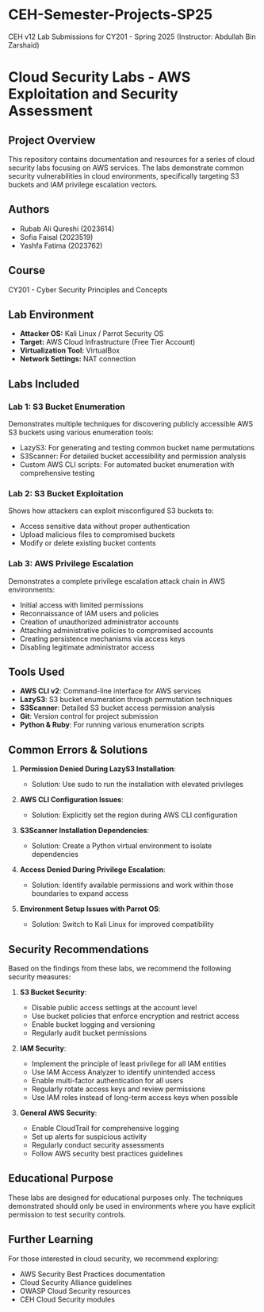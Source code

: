 # CEH-Semester-Projects-SP25
CEH v12 Lab Submissions for CY201 - Spring 2025 (Instructor: Abdullah Bin Zarshaid)
# Cloud Security Labs - AWS Exploitation and Security Assessment

## Project Overview
This repository contains documentation and resources for a series of cloud security labs focusing on AWS services. The labs demonstrate common security vulnerabilities in cloud environments, specifically targeting S3 buckets and IAM privilege escalation vectors.

## Authors
- Rubab Ali Qureshi (2023614)
- Sofia Faisal (2023519)
- Yashfa Fatima (2023762)

## Course
CY201 - Cyber Security Principles and Concepts

## Lab Environment
- **Attacker OS:** Kali Linux / Parrot Security OS
- **Target:** AWS Cloud Infrastructure (Free Tier Account)
- **Virtualization Tool:** VirtualBox
- **Network Settings:** NAT connection

## Labs Included

### Lab 1: S3 Bucket Enumeration
Demonstrates multiple techniques for discovering publicly accessible AWS S3 buckets using various enumeration tools:
- LazyS3: For generating and testing common bucket name permutations
- S3Scanner: For detailed bucket accessibility and permission analysis
- Custom AWS CLI scripts: For automated bucket enumeration with comprehensive testing

### Lab 2: S3 Bucket Exploitation
Shows how attackers can exploit misconfigured S3 buckets to:
- Access sensitive data without proper authentication
- Upload malicious files to compromised buckets
- Modify or delete existing bucket contents

### Lab 3: AWS Privilege Escalation
Demonstrates a complete privilege escalation attack chain in AWS environments:
- Initial access with limited permissions
- Reconnaissance of IAM users and policies
- Creation of unauthorized administrator accounts
- Attaching administrative policies to compromised accounts
- Creating persistence mechanisms via access keys
- Disabling legitimate administrator access

## Tools Used
- **AWS CLI v2**: Command-line interface for AWS services
- **LazyS3**: S3 bucket enumeration through permutation techniques
- **S3Scanner**: Detailed S3 bucket access permission analysis
- **Git**: Version control for project submission
- **Python & Ruby**: For running various enumeration scripts

## Common Errors & Solutions
1. **Permission Denied During LazyS3 Installation**: 
   - Solution: Use sudo to run the installation with elevated privileges

2. **AWS CLI Configuration Issues**:
   - Solution: Explicitly set the region during AWS CLI configuration

3. **S3Scanner Installation Dependencies**:
   - Solution: Create a Python virtual environment to isolate dependencies

4. **Access Denied During Privilege Escalation**:
   - Solution: Identify available permissions and work within those boundaries to expand access

5. **Environment Setup Issues with Parrot OS**:
   - Solution: Switch to Kali Linux for improved compatibility

## Security Recommendations

Based on the findings from these labs, we recommend the following security measures:

1. **S3 Bucket Security**:
   - Disable public access settings at the account level
   - Use bucket policies that enforce encryption and restrict access
   - Enable bucket logging and versioning
   - Regularly audit bucket permissions

2. **IAM Security**:
   - Implement the principle of least privilege for all IAM entities
   - Use IAM Access Analyzer to identify unintended access
   - Enable multi-factor authentication for all users
   - Regularly rotate access keys and review permissions
   - Use IAM roles instead of long-term access keys when possible

3. **General AWS Security**:
   - Enable CloudTrail for comprehensive logging
   - Set up alerts for suspicious activity
   - Regularly conduct security assessments
   - Follow AWS security best practices guidelines

## Educational Purpose
These labs are designed for educational purposes only. The techniques demonstrated should only be used in environments where you have explicit permission to test security controls.

## Further Learning
For those interested in cloud security, we recommend exploring:
- AWS Security Best Practices documentation
- Cloud Security Alliance guidelines
- OWASP Cloud Security resources
- CEH Cloud Security modules
